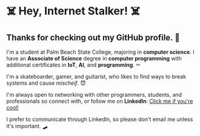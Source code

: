 # :skull_and_crossbones: Hey, Internet Stalker! :skull_and_crossbones:
## Thanks for checking out my GitHub profile. :black_heart:

I'm a student at Palm Beach State College, majoring in **computer science**. I have an **Associate of Science** degree in **computer programming** with additional certificates in **IoT**, **AI**, and **programming**. :coffin:

I'm a skateboarder, gamer, and guitarist, who likes to find ways to break systems and cause *mischeif*. :smiling_imp:

I'm always open to networking with other programmers, students, and professionals so connect with, or follow me on **LinkedIn**:
[Click me if you're cool!](https://www.linkedin.com/in/colbyboucher/)

I prefer to communicate through LinkedIn, so please don't email me unless it's important. :skateboard:
